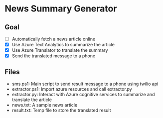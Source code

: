 # News Summary Generator

## Goal

- [ ] Automatically fetch a news article online
- [x] Use Azure Text Analytics to summarize the article
- [x] Use Azure Translator to translate the summary
- [X] Send the translated message to a phone

## Files
- sms.ps1: Main script to send result message to a phone using twilio api
- extractor.ps1: Import azure resources and call extractor.py
- extractor.py: Interact with Azure cognitive services to summarize and translate the article
- news.txt: A sample news article
- result.txt: Temp file to store the translated result
